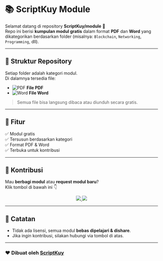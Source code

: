 # 📚 ScriptKuy Module

Selamat datang di repository **ScriptKuy/module** 🎉  
Repo ini berisi **kumpulan modul gratis** dalam format **PDF** dan **Word** yang dikategorikan berdasarkan folder (misalnya: `Blockchain`, `Networking`, `Programming`, dll).  

---

## 📂 Struktur Repository  
Setiap folder adalah kategori modul.  
Di dalamnya tersedia file:  

- ![PDF](https://cdn.jsdelivr.net/gh/simple-icons/simple-icons/icons/adobeacrobatreader.svg) **File PDF**  
- ![Word](https://cdn.jsdelivr.net/gh/simple-icons/simple-icons/icons/microsoftword.svg) **File Word**  

> Semua file bisa langsung dibaca atau diunduh secara gratis.  

---

## 🚀 Fitur  
✅ Modul gratis  
✅ Tersusun berdasarkan kategori  
✅ Format PDF & Word  
✅ Terbuka untuk kontribusi  

---

## 🤝 Kontribusi  

Mau **berbagi modul** atau **request modul baru**?  
Klik tombol di bawah ini 👇  

<p align="center">
  <a href="https://wa.me/6288267021844?text=Halo%20saya%20mau%20request%20modul" target="_blank">
    <img src="https://img.shields.io/badge/Request%20Module-25D366?style=for-the-badge&logo=whatsapp&logoColor=white"/>
  </a>
  <a href="https://wa.me/6288267021844?text=Halo%20saya%20mau%20kontribusi%20modul" target="_blank">
    <img src="https://img.shields.io/badge/Kontribusi%20Module-4CAF50?style=for-the-badge&logo=whatsapp&logoColor=white"/>
  </a>
</p>

---

## 📢 Catatan  
- Tidak ada lisensi, semua modul **bebas dipelajari & dishare**.  
- Jika ingin kontribusi, silakan hubungi via tombol di atas.  

---

### ❤️ Dibuat oleh [ScriptKuy](https://github.com/ScriptKuy)

